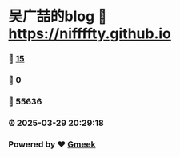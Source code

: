 # 吴广喆的blog :link: https://niffffty.github.io 
### :page_facing_up: [15](https://niffffty.github.io/tag.html) 
### :speech_balloon: 0 
### :hibiscus: 55636 
### :alarm_clock: 2025-03-29 20:29:18 
### Powered by :heart: [Gmeek](https://github.com/Meekdai/Gmeek)
